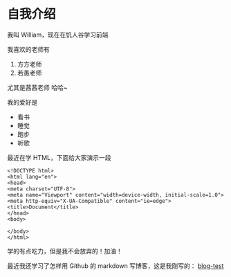 # 自我介绍

我叫 William，现在在饥人谷学习前端

我喜欢的老师有

1. 方方老师
2. 若愚老师

尤其是茜茜老师 哈哈~

我的爱好是

- 看书
- 睡觉
- 跑步
- 听歌

最近在学 HTML，下面给大家演示一段

```
<!DOCTYPE html>
<html lang="en">
<head>
<meta charset="UTF-8">
<meta name="Viewport" content="width=device-width, initial-scale=1.0">
<meta http-equiv="X-UA-Compatible" content="ie=edge">
<title>Document</title>
</head>
<body>

</body>
</html>
```

学的有点吃力，但是我不会放弃的！加油！

最近我还学习了怎样用 Github 的 markdown 写博客，这是我刚写的：
[blog-test](https://github.com/WilliamWang123/blog-test/blob/master/README.md)
